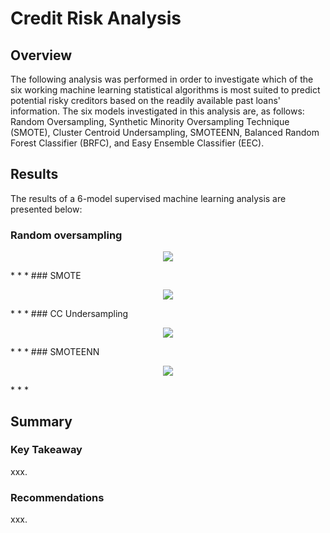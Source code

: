 # Credit Risk Analysis
## Overview
The following analysis was performed in order to investigate which of the six working machine learning statistical algorithms is most suited to predict potential risky creditors based on the readily available past loans' information. The six models investigated in this analysis are, as follows: Random Oversampling, Synthetic Minority Oversampling Technique (SMOTE), Cluster Centroid Undersampling, SMOTEENN, Balanced Random Forest Classifier (BRFC), and Easy Ensemble Classifier (EEC).

## Results
The results of a 6-model supervised machine learning analysis are presented below:
### Random oversampling
<p align="center">
  <img src="https://user-images.githubusercontent.com/99566803/174695699-581d5255-d5e6-4c89-894a-208fa0257407.png" />
</p>
*
*
*
### SMOTE
<p align="center">
  <img src="https://user-images.githubusercontent.com/99566803/174695712-3852d72b-40bd-45a1-85d9-806f59c37b73.png" />
</p>
*
*
*
### CC Undersampling
<p align="center">
  <img src="https://user-images.githubusercontent.com/99566803/174695721-b2876f88-b25a-4766-a01e-9c5c03745251.png" />
</p>
*
*
*
### SMOTEENN
<p align="center">
  <img src="https://user-images.githubusercontent.com/99566803/174695739-3bc98557-c52e-41e5-a0ae-0e7b514fc889.png" />
</p>
*
*
*

## Summary

### Key Takeaway
xxx.

### Recommendations
xxx.
